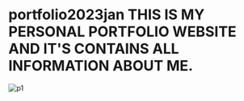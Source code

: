 # portfolio2023jan THIS IS MY PERSONAL PORTFOLIO WEBSITE AND IT'S CONTAINS ALL INFORMATION ABOUT ME.
![p1](https://user-images.githubusercontent.com/109471788/210164967-411c3fed-fee1-47b8-84d3-41d29afb276e.jpg)
